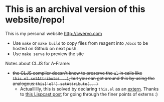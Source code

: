 # This is an archival version of this website/repo!

This is my personal website http://cwervo.com

- Use `make` or `make build` to copy files from reagent into `/docs` to be hosted on Github on next push.
- Use `make serve` to preview the site

Notes about CLJS for A-Frame:
- ~~the CLJS compiler doesn't know to preserve the `el` in calls like `this.el.setAttribute(...)`, but you can get around this by using  the analogous:`this['el'].setAttribute(...)`~~
    - Actualllllly, this is solved by declaring `this.el` as an [extern](https://github.com/AndresCuervo/cwervo.com-cljs/blob/master/externs/aframe.js). Thanks to [this Lispcast post](http://www.lispcast.com/clojurescript-externs) for going through the finer points of externs :)
<!-- - `(aget this "el")` seems to work, over `(.-el this)` -->
<!-- - for some reason, even under a `this-as this`, `(.-el this)` nor `(.-el js/this)` work, (`el` is undefined), but after getting CLJSJS to compile `(aget js/this "el")` works! -->
